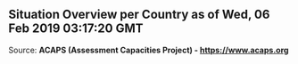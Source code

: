 ## Situation Overview per Country as of Wed, 06 Feb 2019 03:17:20 GMT

Source: **ACAPS (Assessment Capacities Project) - https://www.acaps.org**